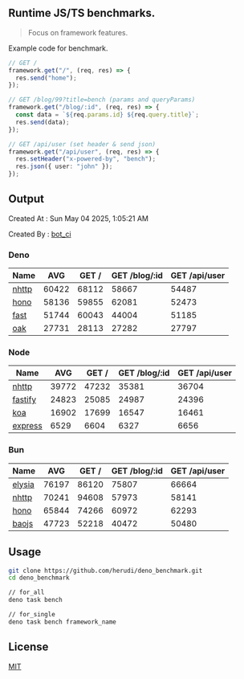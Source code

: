 ## Runtime JS/TS benchmarks.

> Focus on framework features.

Example code for benchmark.
```ts
// GET /
framework.get("/", (req, res) => {
  res.send("home");
});

// GET /blog/99?title=bench (params and queryParams)
framework.get("/blog/:id", (req, res) => {
  const data = `${req.params.id} ${req.query.title}`;
  res.send(data);
});

// GET /api/user (set header & send json)
framework.get("/api/user", (req, res) => {
  res.setHeader("x-powered-by", "bench");
  res.json({ user: "john" });
});
```

## Output
Created At : Sun May 04 2025, 1:05:21 AM

Created By : [bot_ci](https://github.com/herudi/deno_benchmarks/commits?author=github-actions%5Bbot%5D)


### Deno
|Name|AVG|GET /|GET /blog/:id|GET /api/user|
|----|----|----|----|----|
|[nhttp](https://github.com/nhttp/nhttp)|60422|68112|58667|54487|
|[hono](https://github.com/honojs/hono)|58136|59855|62081|52473|
|[fast](https://github.com/danteissaias/fast)|51744|60043|44004|51185|
|[oak](https://github.com/oakserver/oak)|27731|28113|27282|27797|
  


### Node
|Name|AVG|GET /|GET /blog/:id|GET /api/user|
|----|----|----|----|----|
|[nhttp](https://github.com/nhttp/nhttp)|39772|47232|35381|36704|
|[fastify](https://github.com/fastify/fastify)|24823|25085|24987|24396|
|[koa](https://github.com/koajs/koa)|16902|17699|16547|16461|
|[express](https://github.com/expressjs/express)|6529|6604|6327|6656|
  


### Bun
|Name|AVG|GET /|GET /blog/:id|GET /api/user|
|----|----|----|----|----|
|[elysia](https://github.com/elysiajs/elysia)|76197|86120|75807|66664|
|[nhttp](https://github.com/nhttp/nhttp)|70241|94608|57973|58141|
|[hono](https://github.com/honojs/hono)|65844|74266|60972|62293|
|[baojs](https://github.com/mattreid1/baojs)|47723|52218|40472|50480|
  



## Usage

```bash
git clone https://github.com/herudi/deno_benchmark.git
cd deno_benchmark

// for_all
deno task bench

// for_single
deno task bench framework_name
```

## License

[MIT](LICENSE)

